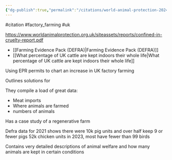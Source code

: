 ```yaml
---
{"dg-publish":true,"permalink":"/citations/world-animal-protection-2024/","created":"2025-10-23T17:42:46.104+01:00","updated":"2025-10-23T18:06:08.921+01:00"}
---
```


#citation #factory_farming #uk 

https://www.worldanimalprotection.org.uk/siteassets/reports/confined-in-cruelty-report.pdf

- [[Farming Evidence Pack (DEFRA)\|Farming Evidence Pack (DEFRA)]]
- [[What percentage of UK cattle are kept indoors their whole life\|What percentage of UK cattle are kept indoors their whole life]]

Using EPR permits to chart an increase in UK factory farming

Outlines solutions for 

They compile a load of great data:
- Meat imports
- Where animals are farmed
- numbers of animals

Has a case study of a regenerative farm

Defra data for 2021 shows there were 10k pig units and over half keep 9 or fewer pigs
52k chicken units in 2023, most have fewer than 99 birds

Contains very detailed descriptions of animal welfare and how many animals are kept in certain conditions

